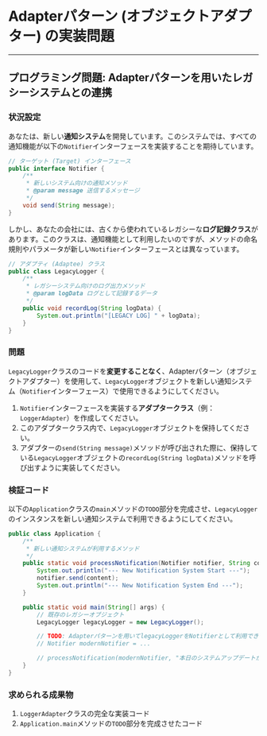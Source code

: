 # Adapterパターン (オブジェクトアダプター) の実装問題   

-----

## プログラミング問題: Adapterパターンを用いたレガシーシステムとの連携

### 状況設定

あなたは、新しい**通知システム**を開発しています。このシステムでは、すべての通知機能が以下の`Notifier`インターフェースを実装することを期待しています。

```java
// ターゲット (Target) インターフェース
public interface Notifier {
    /**
     * 新しいシステム向けの通知メソッド
     * @param message 送信するメッセージ
     */
    void send(String message);
}
```

しかし、あなたの会社には、古くから使われているレガシーな**ログ記録クラス**があります。このクラスは、通知機能として利用したいのですが、メソッドの命名規則やパラメータが新しい`Notifier`インターフェースとは異なっています。

```java
// アダプティ (Adaptee) クラス
public class LegacyLogger {
    /**
     * レガシーシステム向けのログ出力メソッド
     * @param logData ログとして記録するデータ
     */
    public void recordLog(String logData) {
        System.out.println("[LEGACY LOG] " + logData);
    }
}
```

### 問題

`LegacyLogger`クラスのコードを**変更することなく**、Adapterパターン（オブジェクトアダプター）を使用して、`LegacyLogger`オブジェクトを新しい通知システム（`Notifier`インターフェース）で使用できるようにしてください。

1.  `Notifier`インターフェースを実装する**アダプタークラス**（例：`LoggerAdapter`）を作成してください。
2.  このアダプタークラス内で、`LegacyLogger`オブジェクトを保持してください。
3.  アダプターの`send(String message)`メソッドが呼び出された際に、保持している`LegacyLogger`オブジェクトの`recordLog(String logData)`メソッドを呼び出すように実装してください。

### 検証コード

以下の`Application`クラスの`main`メソッドの`TODO`部分を完成させ、`LegacyLogger`のインスタンスを新しい通知システムで利用できるようにしてください。

```java
public class Application {
    /**
     * 新しい通知システムが利用するメソッド
     */
    public static void processNotification(Notifier notifier, String content) {
        System.out.println("--- New Notification System Start ---");
        notifier.send(content);
        System.out.println("--- New Notification System End ---");
    }

    public static void main(String[] args) {
        // 既存のレガシーオブジェクト
        LegacyLogger legacyLogger = new LegacyLogger();

        // TODO: Adapterパターンを用いてlegacyLoggerをNotifierとして利用できるようにする
        // Notifier modernNotifier = ...

        // processNotification(modernNotifier, "本日のシステムアップデートが完了しました。");
    }
}
```

### 求められる成果物

1.  `LoggerAdapter`クラスの完全な実装コード
2.  `Application.main`メソッドの`TODO`部分を完成させたコード